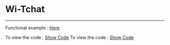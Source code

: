 # Wi-Tchat
---

Functional example : [Here](https://benjaminperonne.github.io/Wi-Tchat/)

To view the code : [Show Code](https://github.com/BenjaminPeronne/Wi-Tchat)
To view the code : [Show Code](https://github.com/BenjaminPeronne/Wi-Tchat)